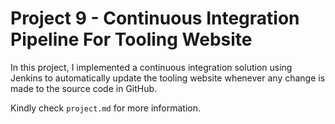 # Project 9 - Continuous Integration Pipeline For Tooling Website

In this project, I implemented a continuous integration solution using Jenkins to automatically update the tooling website whenever any change is made to the source code in GitHub.

Kindly check `project.md` for more information.